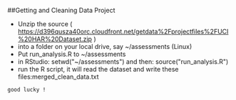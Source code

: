 ##Getting and Cleaning Data Project

+ Unzip the source ( https://d396qusza40orc.cloudfront.net/getdata%2Fprojectfiles%2FUCI%20HAR%20Dataset.zip )
+ into a folder on your local drive, say ~/assessments   (Linux)
+ Put run_analysis.R to ~/assessments
+ in RStudio: setwd("~/assessments")  and then: source("run_analysis.R")
+ run the R script, it will read the dataset and write these files:merged_clean_data.txt 


`good lucky !`

